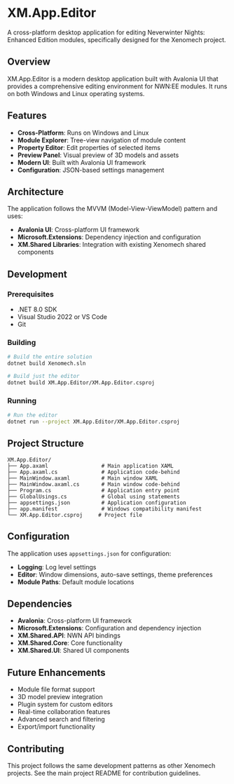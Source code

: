 # XM.App.Editor

A cross-platform desktop application for editing Neverwinter Nights: Enhanced Edition modules, specifically designed for the Xenomech project.

## Overview

XM.App.Editor is a modern desktop application built with Avalonia UI that provides a comprehensive editing environment for NWN:EE modules. It runs on both Windows and Linux operating systems.

## Features

- **Cross-Platform**: Runs on Windows and Linux
- **Module Explorer**: Tree-view navigation of module content
- **Property Editor**: Edit properties of selected items
- **Preview Panel**: Visual preview of 3D models and assets
- **Modern UI**: Built with Avalonia UI framework
- **Configuration**: JSON-based settings management

## Architecture

The application follows the MVVM (Model-View-ViewModel) pattern and uses:

- **Avalonia UI**: Cross-platform UI framework
- **Microsoft.Extensions**: Dependency injection and configuration
- **XM.Shared Libraries**: Integration with existing Xenomech shared components

## Development

### Prerequisites

- .NET 8.0 SDK
- Visual Studio 2022 or VS Code
- Git

### Building

```bash
# Build the entire solution
dotnet build Xenomech.sln

# Build just the editor
dotnet build XM.App.Editor/XM.App.Editor.csproj
```

### Running

```bash
# Run the editor
dotnet run --project XM.App.Editor/XM.App.Editor.csproj
```

## Project Structure

```
XM.App.Editor/
├── App.axaml                 # Main application XAML
├── App.axaml.cs              # Application code-behind
├── MainWindow.axaml          # Main window XAML
├── MainWindow.axaml.cs       # Main window code-behind
├── Program.cs                # Application entry point
├── GlobalUsings.cs           # Global using statements
├── appsettings.json          # Application configuration
├── app.manifest              # Windows compatibility manifest
└── XM.App.Editor.csproj     # Project file
```

## Configuration

The application uses `appsettings.json` for configuration:

- **Logging**: Log level settings
- **Editor**: Window dimensions, auto-save settings, theme preferences
- **Module Paths**: Default module locations

## Dependencies

- **Avalonia**: Cross-platform UI framework
- **Microsoft.Extensions**: Configuration and dependency injection
- **XM.Shared.API**: NWN API bindings
- **XM.Shared.Core**: Core functionality
- **XM.Shared.UI**: Shared UI components

## Future Enhancements

- Module file format support
- 3D model preview integration
- Plugin system for custom editors
- Real-time collaboration features
- Advanced search and filtering
- Export/import functionality

## Contributing

This project follows the same development patterns as other Xenomech projects. See the main project README for contribution guidelines. 